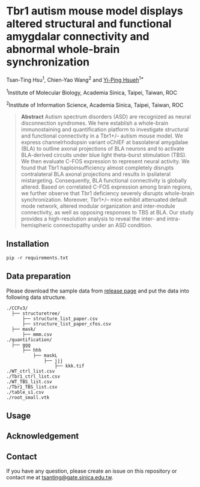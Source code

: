 # Tbr1 autism mouse model displays altered structural and functional amygdalar connectivity and abnormal whole-brain synchronization

Tsan-Ting Hsu<sup>1</sup>, Chien-Yao Wang<sup>2</sup> and [Yi-Ping Hsueh](https://scholar.google.com.tw/citations?user=QLEGxyUAAAAJ&hl=en)<sup>1*</sup>

<sup>1</sup>Institute of Molecular Biology, Academia Sinica, Taipei, Taiwan, ROC

<sup>2</sup>Institute of Information Science, Academia Sinica, Taipei, Taiwan, ROC

> **Abstract** Autism spectrum disorders (ASD) are recognized as neural disconnection syndromes. We here establish a whole-brain immunostaining and quantification platform to investigate structural and functional connectivity in a Tbr1+/– autism mouse model. We express channelrhodopsin variant oChIEF at basolateral amygdalae (BLA) to outline axonal projections of BLA neurons and to activate BLA-derived circuits under blue light theta-burst stimulation (TBS). We then evaluate C-FOS expression to represent neural activity. We found that Tbr1 haploinsufficiency almost completely disrupts contralateral BLA axonal projections and results in ipsilateral mistargeting. Consequently, BLA functional connectivity is globally altered. Based on correlated C-FOS expression among brain regions, we further observe that Tbr1 deficiency severely disrupts whole-brain synchronization. Moreover, Tbr1+/– mice exhibit attenuated default mode network, altered modular organization and inter-module connectivity, as well as opposing responses to TBS at BLA. Our study provides a high-resolution analysis to reveal the inter- and intra-hemispheric connectopathy under an ASD condition.

## Installation

```
pip -r requirements.txt
```

## Data preparation

Please download the sample data from [release page]() and put the data into following data structure.

```
./CCFv3/
  ├── structuretree/
      ├── structure_list_paper.csv
      ├── structure_list_paper_cfos.csv
  ├── mask/
      ├── mmm.csv
./quantification/
  ├── ggg
      ├── hhh
          ├── maskL
              ├── jjj
                  ├── kkk.tif
./WT_ctrl_list.csv
./Tbr1_ctrl_list.csv
./WT_TBS_list.csv
./Tbr1_TBS_list.csv
./table_s1.csv
./root_small.vtk
```


## Usage



## Acknowledgement



## Contact

If you have any question, please create an issue on this repository or contact me at tsanting@gate.sinica.edu.tw.
